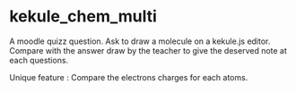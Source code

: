 # kekule_chem_multi
A moodle quizz question. Ask to draw a molecule on a kekule.js editor. 
Compare with the answer draw by the teacher to give the deserved note at each questions.

Unique feature : Compare the electrons charges for each atoms.
